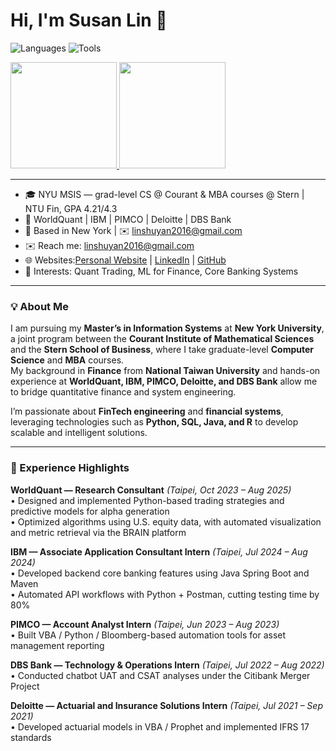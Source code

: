 <h1 align="left">Hi, I'm Susan Lin 👋</h1>

<p>
  <img alt="Languages" src="https://img.shields.io/badge/Languages-Python%20|%20SQL%20|%20VBA%20|%20R%20|%20Stata-0d1117?style=for-the-badge">
  <img alt="Tools" src="https://img.shields.io/badge/Tools-Postman%20|%20Excel%20|%20Prophet-0d1117?style=for-the-badge">
</p>


<p align="left">
  <a href="https://github.com/anuraghazra/github-readme-stats">
    <img height="170" src="https://github-readme-stats.vercel.app/api?username=SusanLin0426&show_icons=true&include_all_commits=true&count_private=true&rank_icon=github&theme=radical&hide_border=true" />
  </a>
  <a href="https://github.com/anuraghazra/github-readme-stats">
    <img height="170" src="https://github-readme-stats.vercel.app/api/top-langs/?username=SusanLin0426&layout=donut&langs_count=8&theme=radical&hide=jupyter%20notebook&hide_border=true" />


    
  </a>
</p>

<p>
</p>


---
- 🎓 NYU MSIS — grad-level CS @ Courant & MBA courses @ Stern | NTU Fin, GPA 4.21/4.3
- 💼 WorldQuant | IBM | PIMCO | Deloitte | DBS Bank
- 📍 Based in New York | ✉️ [linshuyan2016@gmail.com](mailto:linshuyan2016@gmail.com)
-  ✉️ Reach me: [linshuyan2016@gmail.com](mailto:linshuyan2016@gmail.com) 
- 🌐 Websites:[Personal Website](https://linshuyan2016.wixsite.com/website) | [LinkedIn](https://www.linkedin.com/in/linshuyan2016) | [GitHub](https://github.com/YOUR_USERNAME)
- 🧠 Interests: Quant Trading, ML for Finance, Core Banking Systems  
---

### 💡 About Me
I am pursuing my **Master’s in Information Systems** at **New York University**, a joint program between the **Courant Institute of Mathematical Sciences** and the **Stern School of Business**, where I take graduate-level **Computer Science** and **MBA** courses.  
My background in **Finance** from **National Taiwan University** and hands-on experience at **WorldQuant, IBM, PIMCO, Deloitte, and DBS Bank** allow me to bridge quantitative finance and system engineering.

I’m passionate about **FinTech engineering** and **financial systems**, leveraging technologies such as **Python, SQL, Java, and R** to develop scalable and intelligent solutions.

---
### 💼 Experience Highlights

**WorldQuant — Research Consultant** _(Taipei, Oct 2023 – Aug 2025)_  
• Designed and implemented Python-based trading strategies and predictive models for alpha generation  
• Optimized algorithms using U.S. equity data, with automated visualization and metric retrieval via the BRAIN platform  

**IBM — Associate Application Consultant Intern** _(Taipei, Jul 2024 – Aug 2024)_  
• Developed backend core banking features using Java Spring Boot and Maven  
• Automated API workflows with Python + Postman, cutting testing time by 80%  

**PIMCO — Account Analyst Intern** _(Taipei, Jun 2023 – Aug 2023)_  
• Built VBA / Python / Bloomberg-based automation tools for asset management reporting  

**DBS Bank — Technology & Operations Intern** _(Taipei, Jul 2022 – Aug 2022)_  
• Conducted chatbot UAT and CSAT analyses under the Citibank Merger Project  

**Deloitte — Actuarial and Insurance Solutions Intern** _(Taipei, Jul 2021 – Sep 2021)_  
• Developed actuarial models in VBA / Prophet and implemented IFRS 17 standards  

